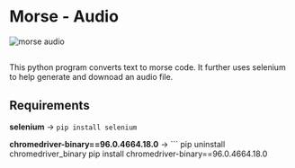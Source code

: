 # Morse - Audio
![morse audio](https://i.makeagif.com/media/7-09-2018/f1UEy0.gif?raw=true)
##

This python program converts text to morse code. It further uses selenium to help generate and downoad an audio file.

## Requirements

<b>selenium</b> -> `pip install selenium`

<b>chromedriver-binary==96.0.4664.18.0</b> -> ```
pip uninstall chromedriver_binary
pip install chromedriver-binary==96.0.4664.18.0
```


